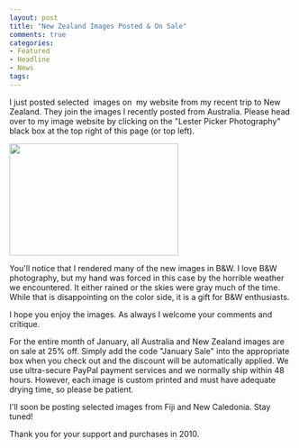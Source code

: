 ```yaml
---
layout: post
title: "New Zealand Images Posted & On Sale"
comments: true
categories:
- Featured
- Headline
- News
tags:
---
```

I just posted selected  images on  my website from my recent trip to New Zealand. They join the images I recently posted from Australia. Please head over to my image website by clicking on the "Lester Picker Photography" black box at the top right of this page (or top left).

<a href="http://blog.lesterpickerphoto.com/wp-content/uploads/2010/12/Milford-Sound-South-Island-New-Zealand-442010-11-151.jpg"><img class="size-medium wp-image-833" title="Milford Sound, South Island, New Zealand 442010-11-15" src="http://blog.lesterpickerphoto.com/wp-content/uploads/2010/12/Milford-Sound-South-Island-New-Zealand-442010-11-151-300x199.jpg" alt="" width="300" height="199"></a>

You'll notice that I rendered many of the new images in B&amp;W. I love B&amp;W photography, but my hand was forced in this case by the horrible weather we encountered. It either rained or the skies were gray much of the time. While that is disappointing on the color side, it is a gift for B&amp;W enthusiasts.

I hope you enjoy the images. As always I welcome your comments and critique.

For the entire month of January, all Australia and New Zealand images are on sale at 25% off. Simply add the code "January Sale" into the appropriate box when you check out and the discount will be automatically applied. We use ultra-secure PayPal payment services and we normally ship within 48 hours. However, each image is custom printed and must have adequate drying time, so please be patient.

I'll soon be posting selected images from Fiji and New Caledonia. Stay tuned!

Thank you for your support and purchases in 2010.